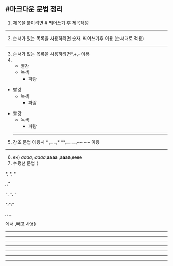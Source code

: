 ## #마크다운 문법 정리
1. 제목을 붙이려면 # 띄어쓰기 후 제목작성
* * *
2. 순서가 있는 목록을 사용하려면 숫자. 띄어쓰기후 이용 (순서대로 적용)
* * *
3.  순서가 없는 목록을 사용하려면*,+,- 이용
4. * 빨강
    * 녹색
      * 파랑

+ 빨강
  + 녹색
    + 파랑

- 빨강
  - 녹색
    - 파랑
  * * *
5. 강조 문법 이용시 * *,_ _,** **,__ __,~~ ~~ 이용
 * * *
6. ex) *aaaa*, _aaaa_,**aaaa** ,__aaaa__,~~aaaa~~
7. 수평선 문법 (

*, *, *

*,*,*

-, -, -

-,-,-

_,_, _



에서 ,빼고 사용)
<hr/>

* * *

***

- - -

---

_ _ _

___


